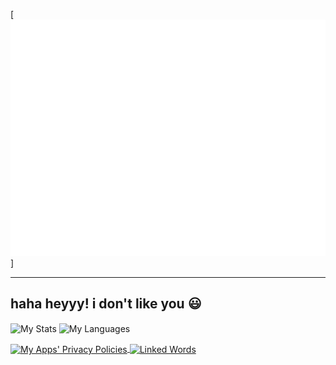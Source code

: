 [![Intro thingy, duh](https://raw.githubusercontent.com/AwaisKing/AwaisKing/main/images/my_info.svg)]

---
haha heyyy! i don't like you 😃
---
<img align="center" alt="My Stats" title="My Stats" src="https://github-readme-stats.vercel.app/api?username=AwaisKing&show_icons=true&include_all_commits=true&hide=contribs,prs&theme=react" /> <img align="center" alt="My Languages" title="My Languages" src="https://github-readme-stats.vercel.app/api/top-langs/?username=AwaisKing&langs_count=6&layout=compact&theme=react" />

<a href="https://github.com/AwaisKing/Linked-Words">
    <img align="center" alt="My Apps' Privacy Policies" title="My Apps' Privacy Policies" src="https://github-readme-stats.vercel.app/api/pin/?username=AwaisKing&repo=PPs&show_owner=false&theme=react" />
</a>
<a href="https://github.com/AwaisKing/Linked-Words">
    <img align="center" alt="Linked Words" title="Linked Words" src="https://github-readme-stats.vercel.app/api/pin/?username=AwaisKing&repo=Linked-Words&show_owner=false&theme=react" />
</a>